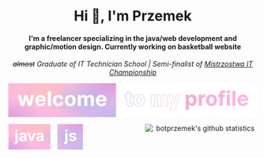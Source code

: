 <h1 align="center">Hi 👋, I'm Przemek</h1>
<h4 align="center">I'm a freelancer specializing in the java/web development and graphic/motion design. Currently working on basketball website</h4>
<p align="center"><i><strike>almost</strike> Graduate of IT Technician School | Semi-finalist of <a href="https://www.mistrzostwait.com/">Mistrzostwa IT Championship</a></i></p>
<!--  Contestant of <a href="https://science-cup.pl/">Motorola Science Cup</a> | -->
<p align="center"><img align="center" src="assets/botprzemek.svg"></p>

<p align="center">
  <img align="left" src="assets/java.svg" width="30%">
  <img align="right" src="https://github-readme-stats.vercel.app/api?username=botprzemek&show_icons=true&theme=transparent&text_color=fff&title_color=eeb3d9&icon_color=eeb3d9&hide_title=true&hide_border=true&hide=stars,contribs&count_private=true" alt="botprzemek's github statistics" width="45%">
</p>
